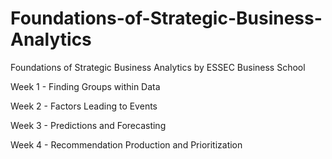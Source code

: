 # Foundations-of-Strategic-Business-Analytics
Foundations of Strategic Business Analytics by ESSEC Business School


Week 1 - Finding Groups within Data

Week 2 - Factors Leading to Events

Week 3 - Predictions and Forecasting

Week 4 - Recommendation Production and Prioritization
